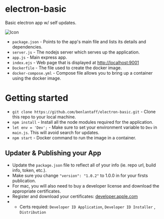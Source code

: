 # electron-basic

Basic electron app w/ self updates.

![Icon](https://placekitten.com/500/500)

- `package.json` - Points to the app's main file and lists its details and dependencies.
- `server.js` - The nodejs server which serves up the application.
- `app.js` - Main express app.
- `index.ejs` - Web page that is displayed at [http://localhost:9001](http://localhost:9001)
- `Dockerfile` - The file used to create the docker image.
- `docker-compose.yml` - Compose file allows you to bring up a container using the docker image.

# Getting started

- `git clone https://github.com/benlantaff/electron-basic.git` - Clone this repo to your local machine.
- `npm install` - Install all the node modules required for the application.
- `let env = 'Dev';` - Make sure to set your environment variable to `Dev` in `main.js`. This will avoid search for updates.
- `npm start` - Docker command to run the image in a container.

## Updater & Publishing your App

- Update the `package.json` file to reflect all of your info (ie. repo url, build info, token, etc.).
- Make sure you change `"version": "1.0.2"` to 1.0.0 in for your firsts publication.
- For mac, you will also need to buy a developer license and download the appropriate certificates.
- Register and download your certificates: [developer.apple.com](https://developer.apple.com/)
- - Certs requied: `Developer ID Application`, `Developer ID Installer` , `Distribution`
